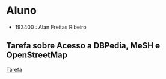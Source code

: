 # Aluno
- 193400 : Alan Freitas Ribeiro
## Tarefa sobre Acesso a DBPedia, MeSH e OpenStreetMap
[Tarefa](https://github.com/Necctares/MC536/blob/main/lab02/notebook/Lab02.ipynb)
